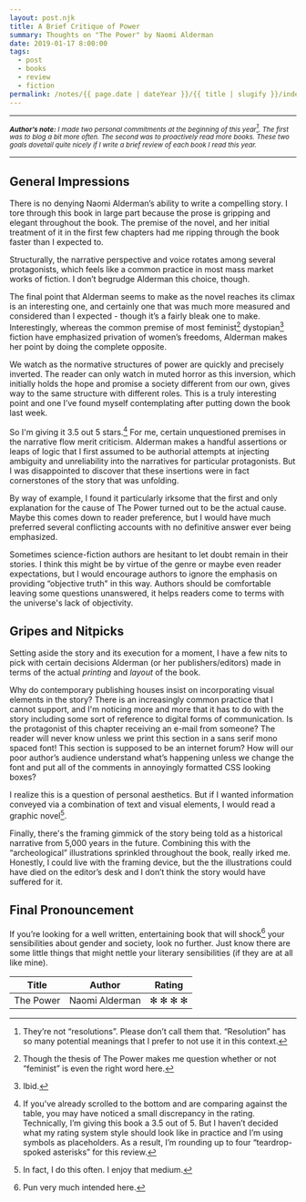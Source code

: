```yaml
---
layout: post.njk
title: A Brief Critique of Power
summary: Thoughts on "The Power" by Naomi Alderman
date: 2019-01-17 8:00:00
tags:
  - post
  - books
  - review
  - fiction
permalink: /notes/{{ page.date | dateYear }}/{{ title | slugify }}/index.html
---
```


---

<small>_**Author’s note:** I made two personal commitments at the beginning of this year[^1]. The first was to blog a bit more often. The second was to proactively read more books. These two goals dovetail quite nicely if I write a brief review of each book I read this year._</small>

---

## General Impressions

There is no denying Naomi Alderman’s ability to write a compelling story. I tore through this book in large part because the prose is gripping and elegant throughout the book. The premise of the novel, and her initial treatment of it in the first few chapters had me ripping through the book faster than I expected to.

Structurally, the narrative perspective and voice rotates among several protagonists, which feels like a common practice in most mass market works of fiction. I don’t begrudge Alderman this choice, though.

The final point that Alderman seems to make as the novel reaches its climax is an interesting one, and certainly one that was much more measured and considered than I expected - though it’s a fairly bleak one to make. Interestingly, whereas the common premise of most feminist[^2] dystopian[^3] fiction have emphasized privation of women’s freedoms, Alderman makes her point by doing the complete opposite.

We watch as the normative structures of power are quickly and precisely inverted. The reader can only watch in muted horror as this inversion, which initially holds the hope and promise a society different from our own, gives way to the same structure with different roles. This is a truly interesting point and one I’ve found myself contemplating after putting down the book last week.

So I'm giving it 3.5 out 5 stars.[^4] For me, certain unquestioned premises in the narrative flow merit criticism. Alderman makes a handful assertions or leaps of logic that I first assumed to be authorial attempts at injecting ambiguity and unreliability into the narratives for particular protagonists. But I was disappointed to discover that these insertions were in fact cornerstones of the story that was unfolding.

By way of example, I found it particularly irksome that the first and only explanation for the cause of The Power turned out to be the actual cause. Maybe this comes down to reader preference, but I would have much preferred several conflicting accounts with no definitive answer ever being emphasized.

Sometimes science-fiction authors are hesitant to let doubt remain in their stories. I think this might be by virtue of the genre or maybe even reader expectations, but I would encourage authors to ignore the emphasis on providing “objective truth" in this way. Authors should be comfortable leaving some questions unanswered, it helps readers come to terms with the universe's lack of objectivity.

## Gripes and Nitpicks

Setting aside the story and its execution for a moment, I have a few nits to pick with certain decisions Alderman (or her publishers/editors) made in terms of the actual _printing_ and _layout_ of the book.

Why do contemporary publishing houses insist on incorporating visual elements in the story? There is an increasingly common practice that I cannot support, and I'm noticing more and more that it has to do with the story including some sort of reference to digital forms of communication. Is the protagonist of this chapter receiving an e-mail from someone? The reader will never know unless we print this section in a sans serif mono spaced font! This section is supposed to be an internet forum? How will our poor author’s audience understand what’s happening unless we change the font and put all of the comments in annoyingly formatted CSS looking boxes?

I realize this is a question of personal aesthetics. But if I wanted information conveyed via a combination of text and visual elements, I would read a graphic novel[^5].

Finally, there's the framing gimmick of the story being told as a historical narrative from 5,000 years in the future. Combining this with the “archeological” illustrations sprinkled throughout the book, really irked me. Honestly, I could live with the framing device, but the the illustrations could have died on the editor’s desk and I don’t think the story would have suffered for it.

## Final Pronouncement

If you’re looking for a well written, entertaining book that will shock[^6] your sensibilities about gender and society, look no further. Just know there are some little things that might nettle your literary sensibilities (if they are at all like mine).

| Title     | Author         | Rating  |
| --------- | -------------- | ------- |
| The Power | Naomi Alderman | ✻ ✻ ✻ ✻ |

[^1]: They’re not “resolutions”. Please don’t call them that. “Resolution” has so many potential meanings that I prefer to not use it in this context.
[^2]: Though the thesis of The Power makes me question whether or not “feminist” is even the right word here.
[^3]: Ibid.
[^4]: If you've already scrolled to the bottom and are comparing against the table, you may have noticed a small discrepancy in the rating. Technically, I’m giving this book a 3.5 out of 5. But I haven’t decided what my rating system style should look like in practice and I’m using symbols as placeholders. As a result, I’m rounding up to four “teardrop-spoked asterisks” for this review.
[^5]: In fact, I do this often. I enjoy that medium.
[^6]: Pun very much intended here.
